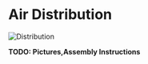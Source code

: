 # Air Distribution

![Distribution](Images/AirDistrubution/AirDistribution.jpg)

**TODO: Pictures,Assembly Instructions**
